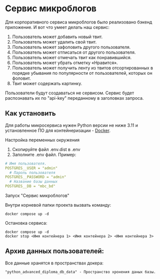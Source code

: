 # Сервис микроблогов

Для корпоративного сервиса микроблогов было реализовано бэкенд
приложение. И вот что умеет делать наш сервис:

1. Пользователь может добавить новый твит.
2. Пользователь может удалить свой твит.
3. Пользователь может зафоловить другого пользователя.
4. Пользователь может отписаться от другого пользователя.
5. Пользователь может отмечать твит как понравившийся.
6. Пользователь может убрать отметку «Нравится».
7. Пользователь может получить ленту из твитов отсортированных в
   порядке убывания по популярности от пользователей, которых он
   фоловит.
8. Твит может содержать картинку.

Пользователи будут создаваться не сервисом. Сервис будет распознавать их по "api-key" переданному в заголовках запроса.

## Как установить

Для работы микросервиса нужен Python версии не ниже 3.11 и установленное ПО для
контейнеризации - [Docker](https://docs.docker.com/engine/install/).

Настройка переменных окружения

1. Скопируйте файл .env.dist в .env
2. Заполните .env файл. Пример:

```yaml
# Имя пользователя.
POSTGRES__USER = "admin"
  # Пароль пользователя
POSTGRES__PASSWORD = "admin"
  # Название базы данных
POSTGRES__DB = "mbc_bd"
```

Запуск "Сервис микроблогов"

Внутри корневой папки проекта вызвать команду:

```shell
docker compose up -d
```

Остановка сервиса:

```shell
docker compose up -d
docker stop <Имя контейнера 1> <Имя контейнера 2> <Имя контейнера 3>
```

## Архив данных пользователей:

Все данные хранятся в пространствах докера:

```shell
"python_advanced_diploma_db_data" - Пространство хронения даных базы.
```
